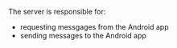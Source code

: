The server is responsible for:

- requesting messgages from the Android app
- sending messages to the Android app
